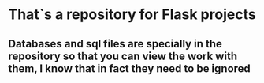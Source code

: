 # That`s a repository for Flask projects
## Databases and sql files are specially in the repository so that you can view the work with them, I know that in fact they need to be ignored

